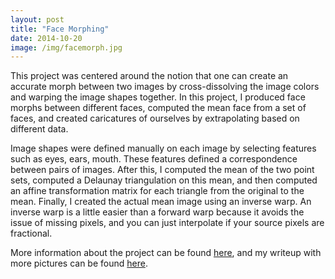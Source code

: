 ```yaml
---
layout: post
title: "Face Morphing"
date: 2014-10-20
image: /img/facemorph.jpg
---
```


This project was centered around the notion that one can create an accurate morph between two images by cross-dissolving the image colors and warping the image shapes together. In this project, I produced face morphs between different faces, computed the mean face from a set of faces, and created caricatures of ourselves by extrapolating based on different data.

Image shapes were defined manually on each image by selecting features such as eyes, ears, mouth. These features defined a correspondence between pairs of images. After this, I computed the mean of the two point sets, computed a Delaunay triangulation on this mean, and then computed an affine transformation matrix for each triangle from the original to the mean. Finally, I created the actual mean image using an inverse warp. An inverse warp is a little easier than a forward warp because it avoids the issue of missing pixels, and you can just interpolate if your source pixels are fractional.

More information about the project can be found [here](http://inst.eecs.berkeley.edu/~cs194-26/fa14/hw/proj5-morph/index.html), and my writeup with more pictures can be found [here](https://inst.eecs.berkeley.edu/~cs194-26/fa14/upload/files/proj5/cs194-fr/jason_won_proj5/proj5.html).
